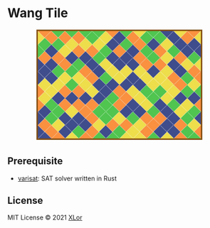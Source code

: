 # Wang Tile

<p align="center">
  <img src="./public/answer.png" alt="answer" style="width: 75%;">
</p>

## Prerequisite

+ [varisat](https://github.com/jix/varisat): SAT solver written in Rust

## License

MIT License © 2021 [XLor](https://github.com/yjl9903)

